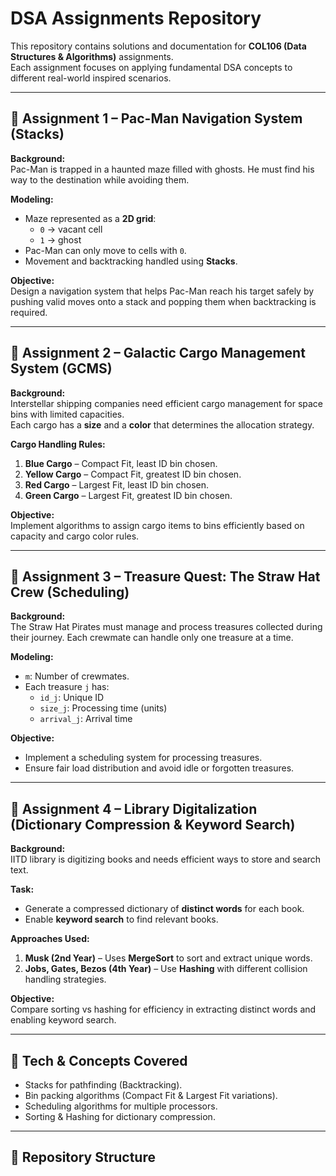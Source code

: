  
# DSA Assignments Repository

This repository contains solutions and documentation for **COL106 (Data Structures & Algorithms)** assignments.  
Each assignment focuses on applying fundamental DSA concepts to different real-world inspired scenarios.  

---

## 📌 Assignment 1 – Pac-Man Navigation System (Stacks)

**Background:**  
Pac-Man is trapped in a haunted maze filled with ghosts. He must find his way to the destination while avoiding them.  

**Modeling:**  
- Maze represented as a **2D grid**:
  - `0` → vacant cell  
  - `1` → ghost  
- Pac-Man can only move to cells with `0`.  
- Movement and backtracking handled using **Stacks**.  

**Objective:**  
Design a navigation system that helps Pac-Man reach his target safely by pushing valid moves onto a stack and popping them when backtracking is required.

---

## 📌 Assignment 2 – Galactic Cargo Management System (GCMS)

**Background:**  
Interstellar shipping companies need efficient cargo management for space bins with limited capacities.  
Each cargo has a **size** and a **color** that determines the allocation strategy.  

**Cargo Handling Rules:**  
1. **Blue Cargo** – Compact Fit, least ID bin chosen.  
2. **Yellow Cargo** – Compact Fit, greatest ID bin chosen.  
3. **Red Cargo** – Largest Fit, least ID bin chosen.  
4. **Green Cargo** – Largest Fit, greatest ID bin chosen.  

**Objective:**  
Implement algorithms to assign cargo items to bins efficiently based on capacity and cargo color rules.

---

## 📌 Assignment 3 – Treasure Quest: The Straw Hat Crew (Scheduling)

**Background:**  
The Straw Hat Pirates must manage and process treasures collected during their journey. Each crewmate can handle only one treasure at a time.  

**Modeling:**  
- `m`: Number of crewmates.  
- Each treasure `j` has:  
  - `id_j`: Unique ID  
  - `size_j`: Processing time (units)  
  - `arrival_j`: Arrival time  

**Objective:**  
- Implement a scheduling system for processing treasures.  
- Ensure fair load distribution and avoid idle or forgotten treasures.  

---

## 📌 Assignment 4 – Library Digitalization (Dictionary Compression & Keyword Search)

**Background:**  
IITD library is digitizing books and needs efficient ways to store and search text.  

**Task:**  
- Generate a compressed dictionary of **distinct words** for each book.  
- Enable **keyword search** to find relevant books.  

**Approaches Used:**  
1. **Musk (2nd Year)** – Uses **MergeSort** to sort and extract unique words.  
2. **Jobs, Gates, Bezos (4th Year)** – Use **Hashing** with different collision handling strategies.  

**Objective:**  
Compare sorting vs hashing for efficiency in extracting distinct words and enabling keyword search.

---

## 🚀 Tech & Concepts Covered
- Stacks for pathfinding (Backtracking).  
- Bin packing algorithms (Compact Fit & Largest Fit variations).  
- Scheduling algorithms for multiple processors.  
- Sorting & Hashing for dictionary compression.  

---

## 📂 Repository Structure
